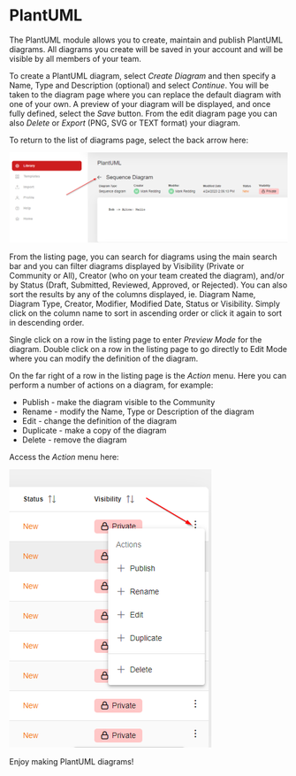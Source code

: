 # PlantUML

The PlantUML module allows you to create, maintain and publish PlantUML diagrams.  All diagrams you create will be saved in your account and will be visible by all members of your team. &#x20;

To create a PlantUML diagram, select _Create Diagram_ and then specify a Name, Type and Description (optional) and select _Continue_.  You will be taken to the diagram page where you can replace the default diagram with one of your own.  A preview of your diagram will be displayed, and once fully defined, select the _Save_ button.  From the edit diagram page you can also _Delete_ or _Export_ (PNG, SVG or TEXT format) your diagram.

To return to the list of diagrams page, select the back arrow here:

![](.gitbook/assets/image.png)

From the listing page, you can search for diagrams using the main search bar and you can filter diagrams displayed by Visibility (Private or Community or All), Creator (who on your team created the diagram), and/or by Status (Draft, Submitted, Reviewed, Approved, or Rejected).  You can also sort the results by any of the columns displayed, ie. Diagram Name, Diagram Type, Creator, Modifier, Modified Date, Status or Visibility.  Simply click on the column name to sort in ascending order or click it again to sort in descending order.

Single click on a row in the listing page to enter _Preview Mode_ for the diagram.  Double click on a row in the listing page to go directly to Edit Mode where you can modify the definition of the diagram.

On the far right of a row in the listing page is the _Action_ menu.  Here you can perform a number of actions on a diagram, for example:

* Publish - make the diagram visible to the Community
* Rename - modify the Name, Type or Description of the diagram
* Edit - change the definition of the diagram
* Duplicate - make a copy of the diagram
* Delete - remove the diagram

Access the _Action_ menu here:

![](<.gitbook/assets/image (5).png>)

Enjoy making PlantUML diagrams!
